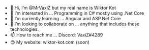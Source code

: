 - 👋 Hi, I’m @MrVaxiZ but my real name is Wiktor Kot
- 👀 I’m interested in ... Programming in C# mostly using .Net Core 
- 🌱 I’m currently learning ... Angular and ASP.Net Core
- 💞️ I’m looking to collaborate on ... anything that includes these technologies.
- 📫 How to reach me ... Discord: VaxiZ#4289
- :heart_eyes: My website: wiktor-kot.com (soon)  

